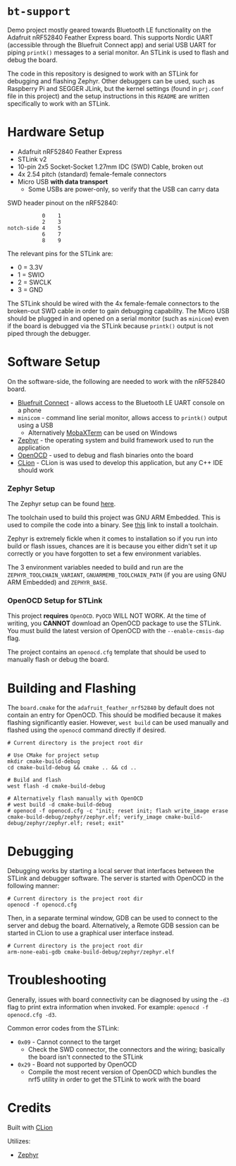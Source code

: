 # `bt-support`

Demo project mostly geared towards Bluetooth LE
functionality on the Adafruit nRF52840 Feather Express
board. This supports Nordic UART (accessible through the
Bluefruit Connect app) and serial USB UART for piping
`printk()` messages to a serial monitor. An STLink is used
 to flash and debug the board.

The code in this repository is designed to work with an
STLink for debugging and flashing Zephyr. Other debuggers
can be used, such as Raspberry Pi and SEGGER JLink, but
the kernel settings (found in `prj.conf` file in this
project) and the setup instructions in this `README` are
written specifically to work with an STLink.

# Hardware Setup

  * Adafruit nRF52840 Feather Express
  * STLink v2
  * 10-pin 2x5 Socket-Socket 1.27mm IDC (SWD) Cable, broken
  out
  * 4x 2.54 pitch (standard) female-female connectors
  * Micro USB **with data transport**
    * Some USBs are power-only, so verify that the USB can
    carry data
  
SWD header pinout on the nRF52840:

```
           0    1
           2    3
notch-side 4    5
           6    7
           8    9
```

The relevant pins for the STLink are:

  * 0 = 3.3V
  * 1 = SWIO
  * 2 = SWCLK
  * 3 = GND

The STLink should be wired with the 4x female-female
connectors to the broken-out SWD cable in order to gain
debugging capability. The Micro USB should be plugged in
and opened on a serial monitor (such as `minicom`) even if
the board is debugged via the STLink because `printk()`
output is not piped through the debugger.

# Software Setup

On the software-side, the following are needed to work with
the nRF52840 board.

  * [Bluefruit Connect](https://learn.adafruit.com/bluefruit-le-connect/ios-setup) -
  allows access to the Bluetooth LE UART console on a phone
  * `minicom` - command line serial monitor, allows access
  to `printk()` output using a USB
    * Alternatively [MobaXTerm](https://mobaxterm.mobatek.net/)
    can be used on Windows
  * [Zephyr](https://www.zephyrproject.org/) - the
  operating system and build framework used to run the
  application
  * [OpenOCD](http://openocd.org/) - used to debug and
  flash binaries onto the board
  * [CLion](https://www.jetbrains.com/clion/) - CLion is
  was used to develop this application, but any C++ IDE
  should work

### Zephyr Setup

The Zephyr setup can be found [here](https://docs.zephyrproject.org/latest/getting_started/index.html).

The toolchain used to build this project was GNU ARM
Embedded. This is used to compile the code into a binary.
See [this](https://docs.zephyrproject.org/latest/getting_started/toolchain_3rd_party_x_compilers.html#gnu-arm-embedded)
link to install a toolchain.

Zephyr is extremely fickle when it comes to installation
so if you run into build or flash issues, chances are it is
because you either didn't set it up correctly or you have
forgotten to set a few environment variables.

The 3 environment variables needed to build and run are the
`ZEPHYR_TOOLCHAIN_VARIANT`, `GNUARMEMB_TOOLCHAIN_PATH` (if
you are using GNU ARM Embedded) and `ZEPHYR_BASE`.

### OpenOCD Setup for STLink

This project **requires** `OpenOCD`. `PyOCD` WILL NOT WORK.
At the time of writing, you **CANNOT** download an OpenOCD
package to use the STLink. You must build the latest
version of OpenOCD with the `--enable-cmsis-dap` flag.

The project contains an `openocd.cfg` template that should
be used to manually flash or debug the board.

# Building and Flashing

The `board.cmake` for the `adafruit_feather_nrf52840` by
default does not contain an entry for OpenOCD. This should
be modified because it makes flashing significantly easier.
However, `west build` can be used manually and flashed
using the `openocd` command directly if desired.

```
# Current directory is the project root dir

# Use CMake for project setup
mkdir cmake-build-debug
cd cmake-build-debug && cmake .. && cd ..

# Build and flash
west flash -d cmake-build-debug

# Alternatively flash manually with OpenOCD
# west build -d cmake-build-debug
# openocd -f openocd.cfg -c "init; reset init; flash write_image erase cmake-build-debug/zephyr/zephyr.elf; verify_image cmake-build-debug/zephyr/zephyr.elf; reset; exit"
```

# Debugging

Debugging works by starting a local server that interfaces
between the STLink and debugger software. The server is
started with OpenOCD in the following manner:

```
# Current directory is the project root dir
openocd -f openocd.cfg
```

Then, in a separate terminal window, GDB can be used to
connect to the server and debug the board. Alternatively,
a Remote GDB session can be started in CLion to use a
graphical user interface instead.

```
# Current directory is the project root dir
arm-none-eabi-gdb cmake-build-debug/zephyr/zephyr.elf
```

# Troubleshooting

Generally, issues with board connectivity can be diagnosed
by using the `-d3` flag to print extra information when
invoked. For example: `openocd -f openocd.cfg -d3`.

Common error codes from the STLink:

  * `0x09` - Cannot connect to the target
    * Check the SWD connector, the connectors and the
    wiring; basically the board isn't connected to the
    STLink
  * `0x29` - Board not supported by OpenOCD
    * Compile the most recent version of OpenOCD which
    bundles the nrf5 utility in order to get the STLink to
    work with the board

# Credits

Built with [CLion](https://www.jetbrains.com/clion/)

Utilizes:

  * [Zephyr](https://www.zephyrproject.org/)
